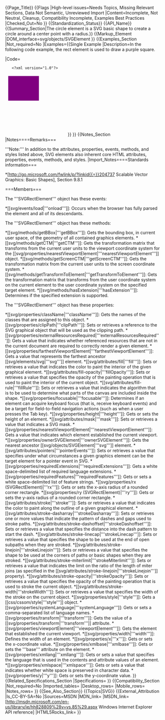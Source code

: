 {{Page_Title}}
{{Flags
|High-level issues=Needs Topics, Missing Relevant Sections, Data Not Semantic, Unreviewed Import
|Content=Incomplete, Not Neutral, Cleanup, Compatibility Incomplete, Examples Best Practices
|Checked_Out=No
}}
{{Standardization_Status}}
{{API_Name}}
{{Summary_Section|The circle element is a SVG basic shape to create a circle around a center point with a radius.}}
{{Markup_Element
|DOM_interface=svg/objects/SVGElement
}}
{{Examples_Section
|Not_required=No
|Examples={{Single Example
|Description=In the following code example,  the rect element is used to draw a purple square.

|Code=<syntaxhighlight lang="xml">

       <?xml version="1.0"?>
<svg width="200" height="200" version="1.1" xmlns="http://www.w3.org/2000/svg">
  <rect x="10" y="5" width="100" height="80" fill="purple" />
</svg>

</syntaxhighlight>
}}
}}
{{Notes_Section
|Notes====Remarks===

'''Note:'''  In addition to the attributes, properties, events, methods, and styles listed above, SVG elements also inherent core HTML attributes, properties, events, methods, and styles.
|Import_Notes====Standards information===

*[http://go.microsoft.com/fwlink/p/?linkid{{=}}204737 Scalable Vector Graphics: Basic Shapes], Section 9.8.1

===Members===

The '''SVGRectElement''' object has these events:

*[[svg/events/load|'''onload''']]: Occurs  when the browser has fully parsed the element and all of its descendants.

The '''SVGRectElement''' object has these methods:

*[[svg/methods/getBBox|'''getBBox''']]: Gets the bounding box, in current user space, of the geometry of all contained graphics elements.
*[[svg/methods/getCTM|'''getCTM''']]: Gets  the transformation matrix  that transforms from  the current user units to the viewport coordinate system for the [[svg/properties/nearestViewportElement|'''nearestViewportElement''']] object.
*[[svg/methods/getScreenCTM|'''getScreenCTM''']]: Gets  the transformation matrix from the current user units to the screen coordinate system.
*[[svg/methods/getTransformToElement|'''getTransformToElement''']]: Gets  the transformation matrix  that transforms from the user coordinate system on the current element to the user coordinate system on the  specified  target element.
*[[svg/methods/hasExtension|'''hasExtension''']]: Determines if the specified extension  is supported.

The '''SVGRectElement''' object has these properties:

*[[svg/properties/className|'''className''']]: Gets  the names of the classes  that are assigned to this object.
*[[svg/properties/clipPath|'''clipPath''']]: Sets or retrieves a reference to the SVG graphical object that will be used as the clipping path.
*[[svg/properties/externalResourcesRequired|'''externalResourcesRequired''']]: Gets a value that indicates whether referenced resources that are not in the current document are required to correctly render a given element.
*[[svg/properties/farthestViewportElement|'''farthestViewportElement''']]: Gets  a value that represents the farthest ancestor [[svg/elements/svg|'''svg''']] element.
*[[svg/attributes/fill|'''fill''']]: Sets or retrieves a value that indicates the color to paint the interior of the given graphical element.
*[[svg/attributes/fill-opacity|'''fillOpacity''']]: Sets or retrieves a value that specifies the opacity of the painting operation that is used to paint the interior of the current object.
*[[svg/attributes/fill-rule|'''fillRule''']]: Sets or retrieves a value that indicates the algorithm that is to be used to determine what parts of the canvas are included inside the shape.
*[[svg/properties/focusable|'''focusable''']]: Determines if an element can acquire keyboard focus (that is, receive keyboard events) and be a target for field-to-field navigation actions (such as when  a user presses  the Tab key).
*[[svg/properties/height|'''height''']]: Gets or sets  the height of an element.
*[[svg/attributes/mask|'''mask''']]: Sets or retrieves a value that indicates a SVG mask.
*[[svg/properties/nearestViewportElement|'''nearestViewportElement''']]: Gets  a value that indicates which element established the current viewport.
*[[svg/properties/ownerSVGElement|'''ownerSVGElement''']]: Gets the nearest ancestor [[svg/objects/SVGElement|'''svg''']] element.
*[[svg/attributes/pointers|'''pointerEvents''']]: Sets or retrieves a value that specifies under what circumstances a given graphics element can be the target element for a pointer event in SVG.
*[[svg/properties/requiredExtensions|'''requiredExtensions''']]: Gets a white space-delimited list of required language extensions.
*[[svg/properties/requiredFeatures|'''requiredFeatures''']]: Gets or sets a white space-delimited list of feature strings.
*[[svg/properties/rx (SVGRectElement)|'''rx''']]: Gets or sets  the x-axis radius of a rounded corner rectangle.
*[[svg/properties/ry (SVGRectElement)|'''ry''']]: Gets or sets  the y-axis radius of a rounded corner rectangle.
*[[svg/attributes/stroke|'''stroke''']]: Sets or retrieves a value that indicates the color to paint along the outline of a given graphical element.
*[[svg/attributes/stroke-dasharray|'''strokeDasharray''']]: Sets or retrieves one or more values that indicate the pattern of dashes and gaps used to stroke paths.
*[[svg/attributes/stroke-dashoffset|'''strokeDashoffset''']]: Sets or retrieves a value that specifies the distance into the dash pattern to start the dash.
*[[svg/attributes/stroke-linecap|'''strokeLinecap''']]: Sets or retrieves a value that specifies the shape to be used at the end of open subpaths when they are stroked.
*[[svg/attributes/stroke-linejoin|'''strokeLinejoin''']]: Sets or retrieves a value that specifies the shape to be used at the corners of paths or basic shapes when they are stroked.
*[[svg/attributes/stroke-miterlimit|'''strokeMiterlimit''']]: Sets or retrieves a value that indicates the limit on the ratio of the length of miter joins (as specified in the [[svg/attributes/stroke-linejoin|'''strokeLinejoin''']] property).
*[[svg/attributes/stroke-opacity|'''strokeOpacity''']]: Sets or retrieves a value that specifies the opacity of the painting operation that is used to stroke the current object.
*[[svg/attributes/stroke-width|'''strokeWidth''']]: Sets or retrieves a value that specifies the width of the stroke on the current object.
*[[svg/properties/style|'''style''']]: Gets a [[css/cssom/style|'''style''']] object.
*[[svg/properties/systemLanguage|'''systemLanguage''']]: Gets or sets a comma-separated list of language names.
*[[svg/properties/transform|'''transform''']]: Gets the value of a [[svg/properties/transform|'''transform''']] attribute.
*[[svg/properties/viewportElement|'''viewportElement''']]: Gets the element that established the current viewport.
*[[svg/properties/width|'''width''']]: Defines the width of an element.
*[[svg/properties/x|'''x''']]: Gets or sets the x-coordinate value.
*[[svg/properties/xmlbase|'''xmlbase''']]: Gets or sets the '''base''' attribute on the element.
*[[svg/properties/xmllang|'''xmllang''']]: Gets or sets a value that specifies the language that is used in the contents and attribute values of an element.
*[[svg/properties/xmlspace|'''xmlspace''']]: Gets or sets a value that indicates whether white space is preserved in character data.
*[[svg/properties/y|'''y''']]: Gets or sets the y-coordinate value.
}}
{{Related_Specifications_Section
|Specifications=
}}
{{Compatibility_Section
|Not_required=No
|Imported_tables=
|Desktop_rows=
|Mobile_rows=
|Notes_rows=
}}
{{See_Also_Section}}
{{Topics|SVG}}
{{External_Attribution
|Is_CC-BY-SA=No
|Sources=MSDN
|MDN_link=
|MSDN_link=[http://msdn.microsoft.com/en-us/library/ie/hh828809%28v=vs.85%29.aspx Windows Internet Explorer API reference]
|HTML5Rocks_link=
}}